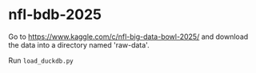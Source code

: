 # nfl-bdb-2025

Go to https://www.kaggle.com/c/nfl-big-data-bowl-2025/ and download the data into a directory named 'raw-data'.

Run `load_duckdb.py`
